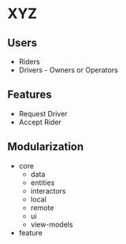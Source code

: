 # XYZ


## Users
* Riders
* Drivers - Owners or Operators

## Features
* Request Driver
* Accept Rider

## Modularization
* core
  * data
  * entities
  * interactors
  * local
  * remote
  * ui
  * view-models
* feature

